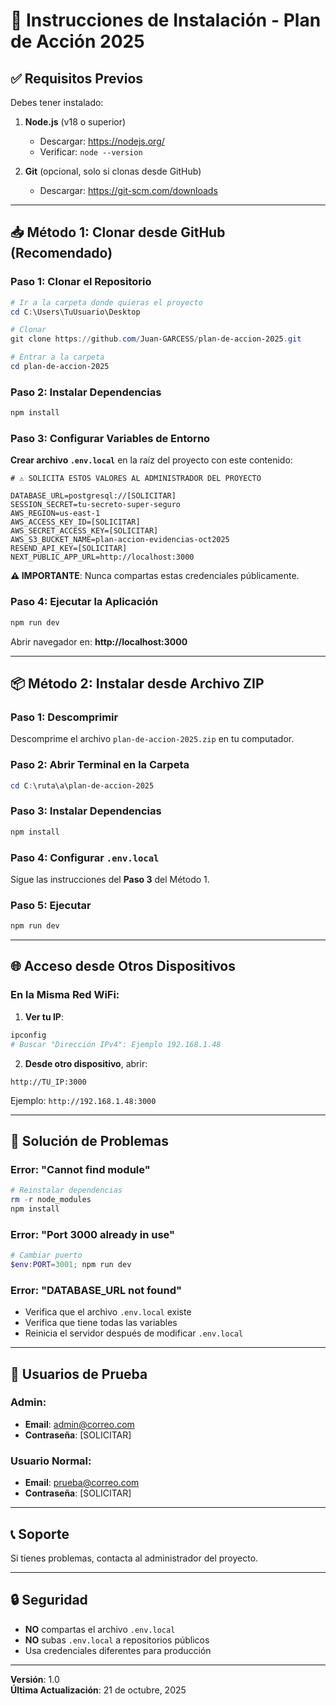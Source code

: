 # 🚀 Instrucciones de Instalación - Plan de Acción 2025

## ✅ Requisitos Previos

Debes tener instalado:

1. **Node.js** (v18 o superior)
   - Descargar: https://nodejs.org/
   - Verificar: `node --version`

2. **Git** (opcional, solo si clonas desde GitHub)
   - Descargar: https://git-scm.com/downloads

---

## 📥 Método 1: Clonar desde GitHub (Recomendado)

### Paso 1: Clonar el Repositorio
```powershell
# Ir a la carpeta donde quieras el proyecto
cd C:\Users\TuUsuario\Desktop

# Clonar
git clone https://github.com/Juan-GARCESS/plan-de-accion-2025.git

# Entrar a la carpeta
cd plan-de-accion-2025
```

### Paso 2: Instalar Dependencias
```powershell
npm install
```

### Paso 3: Configurar Variables de Entorno

**Crear archivo `.env.local`** en la raíz del proyecto con este contenido:

```env
# ⚠️ SOLICITA ESTOS VALORES AL ADMINISTRADOR DEL PROYECTO

DATABASE_URL=postgresql://[SOLICITAR]
SESSION_SECRET=tu-secreto-super-seguro
AWS_REGION=us-east-1
AWS_ACCESS_KEY_ID=[SOLICITAR]
AWS_SECRET_ACCESS_KEY=[SOLICITAR]
AWS_S3_BUCKET_NAME=plan-accion-evidencias-oct2025
RESEND_API_KEY=[SOLICITAR]
NEXT_PUBLIC_APP_URL=http://localhost:3000
```

**⚠️ IMPORTANTE**: Nunca compartas estas credenciales públicamente.

### Paso 4: Ejecutar la Aplicación
```powershell
npm run dev
```

Abrir navegador en: **http://localhost:3000**

---

## 📦 Método 2: Instalar desde Archivo ZIP

### Paso 1: Descomprimir
Descomprime el archivo `plan-de-accion-2025.zip` en tu computador.

### Paso 2: Abrir Terminal en la Carpeta
```powershell
cd C:\ruta\a\plan-de-accion-2025
```

### Paso 3: Instalar Dependencias
```powershell
npm install
```

### Paso 4: Configurar `.env.local`
Sigue las instrucciones del **Paso 3** del Método 1.

### Paso 5: Ejecutar
```powershell
npm run dev
```

---

## 🌐 Acceso desde Otros Dispositivos

### En la Misma Red WiFi:

1. **Ver tu IP**:
```powershell
ipconfig
# Buscar "Dirección IPv4": Ejemplo 192.168.1.48
```

2. **Desde otro dispositivo**, abrir:
```
http://TU_IP:3000
```

Ejemplo: `http://192.168.1.48:3000`

---

## 🐛 Solución de Problemas

### Error: "Cannot find module"
```powershell
# Reinstalar dependencias
rm -r node_modules
npm install
```

### Error: "Port 3000 already in use"
```powershell
# Cambiar puerto
$env:PORT=3001; npm run dev
```

### Error: "DATABASE_URL not found"
- Verifica que el archivo `.env.local` existe
- Verifica que tiene todas las variables
- Reinicia el servidor después de modificar `.env.local`

---

## 👥 Usuarios de Prueba

### Admin:
- **Email**: admin@correo.com
- **Contraseña**: [SOLICITAR]

### Usuario Normal:
- **Email**: prueba@correo.com
- **Contraseña**: [SOLICITAR]

---

## 📞 Soporte

Si tienes problemas, contacta al administrador del proyecto.

---

## 🔒 Seguridad

- **NO** compartas el archivo `.env.local`
- **NO** subas `.env.local` a repositorios públicos
- Usa credenciales diferentes para producción

---

**Versión**: 1.0  
**Última Actualización**: 21 de octubre, 2025

